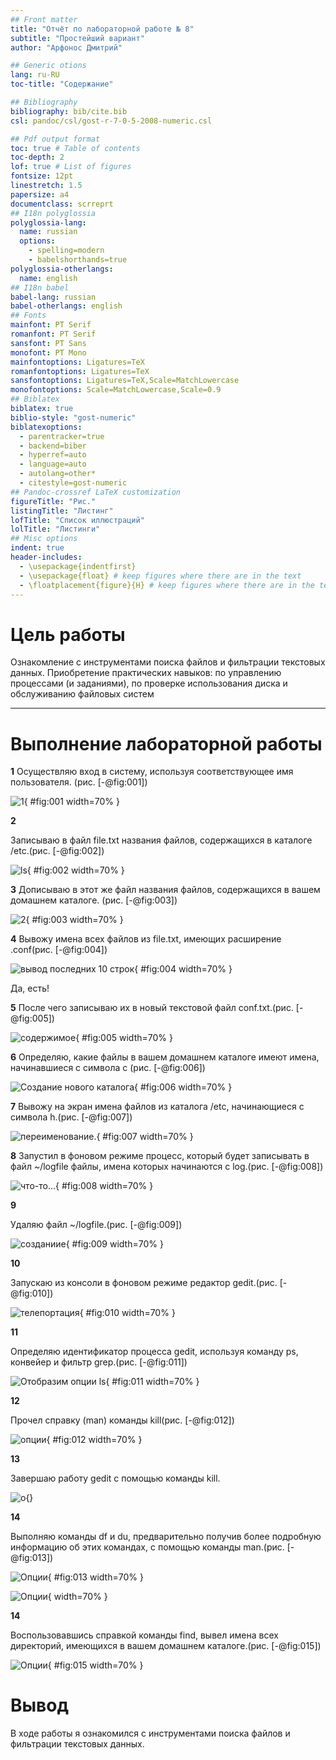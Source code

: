 ```yaml
---
## Front matter
title: "Отчёт по лабораторной работе № 8"
subtitle: "Простейший вариант"
author: "Арфонос Дмитрий"

## Generic otions
lang: ru-RU
toc-title: "Содержание"

## Bibliography
bibliography: bib/cite.bib
csl: pandoc/csl/gost-r-7-0-5-2008-numeric.csl

## Pdf output format
toc: true # Table of contents
toc-depth: 2
lof: true # List of figures
fontsize: 12pt
linestretch: 1.5
papersize: a4
documentclass: scrreprt
## I18n polyglossia
polyglossia-lang:
  name: russian
  options:
	- spelling=modern
	- babelshorthands=true
polyglossia-otherlangs:
  name: english
## I18n babel
babel-lang: russian
babel-otherlangs: english
## Fonts
mainfont: PT Serif
romanfont: PT Serif
sansfont: PT Sans
monofont: PT Mono
mainfontoptions: Ligatures=TeX
romanfontoptions: Ligatures=TeX
sansfontoptions: Ligatures=TeX,Scale=MatchLowercase
monofontoptions: Scale=MatchLowercase,Scale=0.9
## Biblatex
biblatex: true
biblio-style: "gost-numeric"
biblatexoptions:
  - parentracker=true
  - backend=biber
  - hyperref=auto
  - language=auto
  - autolang=other*
  - citestyle=gost-numeric
## Pandoc-crossref LaTeX customization
figureTitle: "Рис."
listingTitle: "Листинг"
lofTitle: "Список иллюстраций"
lolTitle: "Листинги"
## Misc options
indent: true
header-includes:
  - \usepackage{indentfirst}
  - \usepackage{float} # keep figures where there are in the text
  - \floatplacement{figure}{H} # keep figures where there are in the text
---
```


# Цель работы

Ознакомление с инструментами поиска файлов и фильтрации текстовых данных.
Приобретение практических навыков: по управлению процессами (и заданиями), по
проверке использования диска и обслуживанию файловых систем

***

# Выполнение лабораторной работы

 **1**
Осуществляю вход в систему, используя соответствующее имя пользователя.
 (рис. [-@fig:001])

![ 1](image/1.png){  #fig:001 width=70%  }


 **2**

Записываю в файл file.txt названия файлов, содержащихся в каталоге /etc.(рис. [-@fig:002])

![ls](image/2.png){  #fig:002 width=70%  }

 **3**
Дописываю в этот же файл названия файлов, содержащихся в вашем домашнем каталоге. (рис. [-@fig:003])

![2](image/24.png){ #fig:003 width=70% }

 **4**
Вывожу имена всех файлов из file.txt, имеющих расширение .conf(рис. [-@fig:004])

![вывод последних 10 строк](image/3.png){ #fig:004 width=70% }

Да, есть!

 **5**
После чего записываю их в новый текстовой файл conf.txt.(рис. [-@fig:005])
 
![содержимое](image/4.png){ #fig:005 width=70% }

 **6**
Определяю, какие файлы в вашем домашнем каталоге имеют имена, начинавшиеся с символа c (рис. [-@fig:006])

![Создание нового каталога](image/5.png){ #fig:006 width=70% }

 **7**
Вывожу на экран имена файлов из каталога /etc, начинающиеся
с символа h.(рис. [-@fig:007])

![переименование.](image/7.png){ #fig:007 width=70% }

 **8**
Запустил в фоновом режиме процесс, который будет записывать в файл ~/logfile файлы, имена которых начинаются с log.(рис. [-@fig:008])

![что-то...](image/8.png){ #fig:008 width=70% }

 **9**

Удаляю файл ~/logfile.(рис. [-@fig:009])

![созданиие](image/25.png){ #fig:009 width=70% }

 **10**

Запускаю из консоли в фоновом режиме редактор gedit.(рис. [-@fig:010])

![телепортация](image/9.png){ #fig:010 width=70% }

 **11**

Определяю идентификатор процесса gedit, используя команду ps, конвейер и фильтр grep.(рис. [-@fig:011])

![Отобразим опции ls ](image/10.png){ #fig:011 width=70% }

 **12**

Прочел справку (man) команды kill(рис. [-@fig:012])

![опции ](image/11.png){ #fig:012 width=70% }


 **13**

Завершаю работу gedit с помощью команды kill.

![о ](image/12.png){}

 **14**

Выполняю команды df и du, предварительно получив более подробную информацию об этих командах, с помощью команды man.(рис. [-@fig:013])

![ Опции ](image/13.png){ #fig:013 width=70% }

![ Опции ](image/14.png){ width=70% }

 **14**

Воспользовавшись справкой команды find, вывел имена всех директорий, имеющихся в вашем домашнем каталоге.(рис. [-@fig:015])

![ Опции ](image/15.png){ #fig:015 width=70% }

# Вывод

В ходе работы я ознакомился с инструментами поиска файлов и фильтрации текстовых данных.

